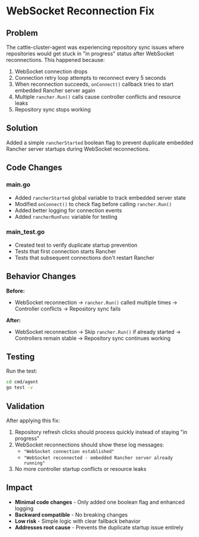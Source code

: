 # WebSocket Reconnection Fix

## Problem

The cattle-cluster-agent was experiencing repository sync issues where repositories would get stuck in "in progress" status after WebSocket reconnections. This happened because:

1. WebSocket connection drops
2. Connection retry loop attempts to reconnect every 5 seconds
3. When reconnection succeeds, `onConnect()` callback tries to start embedded Rancher server again
4. Multiple `rancher.Run()` calls cause controller conflicts and resource leaks
5. Repository sync stops working

## Solution

Added a simple `rancherStarted` boolean flag to prevent duplicate embedded Rancher server startups during WebSocket reconnections.

## Code Changes

### main.go
- Added `rancherStarted` global variable to track embedded server state
- Modified `onConnect()` to check flag before calling `rancher.Run()`
- Added better logging for connection events
- Added `rancherRunFunc` variable for testing

### main_test.go
- Created test to verify duplicate startup prevention
- Tests that first connection starts Rancher
- Tests that subsequent connections don't restart Rancher

## Behavior Changes

**Before:**
- WebSocket reconnection → `rancher.Run()` called multiple times → Controller conflicts → Repository sync fails

**After:**
- WebSocket reconnection → Skip `rancher.Run()` if already started → Controllers remain stable → Repository sync continues working

## Testing

Run the test:
```bash
cd cmd/agent
go test -v
```

## Validation

After applying this fix:
1. Repository refresh clicks should process quickly instead of staying "in progress"
2. WebSocket reconnections should show these log messages:
   - `"WebSocket connection established"`
   - `"WebSocket reconnected - embedded Rancher server already running"`
3. No more controller startup conflicts or resource leaks

## Impact

- **Minimal code changes** - Only added one boolean flag and enhanced logging
- **Backward compatible** - No breaking changes 
- **Low risk** - Simple logic with clear fallback behavior
- **Addresses root cause** - Prevents the duplicate startup issue entirely